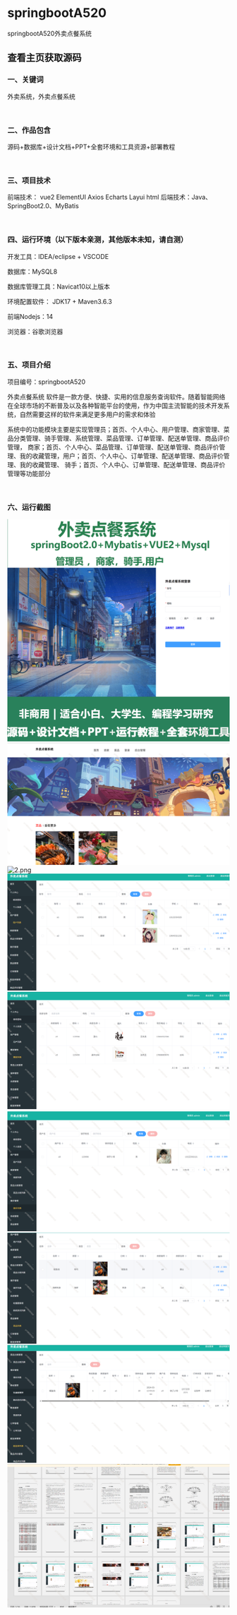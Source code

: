 # springbootA520
springbootA520外卖点餐系统
 
## 查看主页获取源码


### 一、关键词

外卖系统，外卖点餐系统

<br/>

### 二、作品包含

源码+数据库+设计文档+PPT+全套环境和工具资源+部署教程


<br/>

### 三、项目技术

前端技术： vue2 ElementUI Axios Echarts Layui html
后端技术：Java、SpringBoot2.0、MyBatis

  

<br/>

### 四、运行环境（以下版本亲测，其他版本未知，请自测）

开发工具：IDEA/eclipse  + VSCODE

数据库：MySQL8

数据库管理工具：Navicat10以上版本

环境配置软件： JDK17 + Maven3.6.3

前端Nodejs：14

浏览器：谷歌浏览器



<br/>

### 五、项目介绍

项目编号：springbootA520

外卖点餐系统    软件是一款方便、快捷、实用的信息服务查询软件。随着智能网络在全球市场的不断普及以及各种智能平台的使用，作为中国主流智能的技术开发系统，自然需要这样的软件来满足更多用户的需求和体验


系统中的功能模块主要是实现管理员；首页、个人中心、用户管理、商家管理、菜品分类管理、骑手管理、系统管理、菜品管理、订单管理、配送单管理、商品评价管理，
商家；首页、个人中心、菜品管理、订单管理、配送单管理、商品评价管理、我的收藏管理，用户；首页、个人中心、订单管理、配送单管理、商品评价管理、我的收藏管理、
骑手；首页、个人中心、订单管理、配送单管理、商品评价管理等功能部分





<br/>

### 六、运行截图

![cover.png](./cover.png)
![1.png](./1.png)
![2.png](./2.png)
![3.png](./3.png)
![4.png](./4.png)
![5.png](./5.png)
![6.png](./6.png)
![7.png](./7.png)
![8.png](./8.png)

